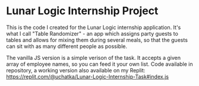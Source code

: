 # Lunar Logic Internship Project
This is the code I created for the Lunar Logic internship application. It's what I call "Table Randomizer" - an app which assigns party guests to tables and allows for mixing them during several meals, so that the guests can sit with as many different people as possible.

The vanilla JS version is a simple verison of the task. It accepts a given array of employee names, so you can feed it your own list. Code available in repository, a working version also available on my Replit: https://replit.com/@uchatka/Lunar-Logic-Internship-Task#index.js
